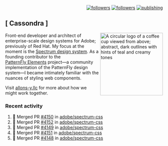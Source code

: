 <p align="right"><a rel="me" href="https://front-end.social/@castastrophe">
    <img alt="followers" title="Follow me on Mastodon" src="https://img.shields.io/mastodon/follow/109297102751309835?domain=https%3A%2F%2Ffront-end.social&label=Follow&logo=mastodon&logoColor=white&style=for-the-badge&labelColor=008080&color=006969"/></a>
  <a href="https://codepen.io/castastrophe/">
    <img alt="followers" title="Follow me on CodePen" src="https://img.shields.io/badge/23-1?color=640464&labelColor=7c007c&style=for-the-badge&logo=codepen&label=Follow"/></a>
<a href="https://castastrophe.medium.com/">
    <img alt="publishing" title="View articles on Medium" src="https://img.shields.io/badge/107-1?color=666&labelColor=444&label=subscribe&logo=medium&logoColor=white&style=for-the-badge"/></a>
</p>

## [&nbsp;Cassondra&nbsp;]

<img align="right" src="https://github-production-user-asset-6210df.s3.amazonaws.com/1840295/253016758-ba468774-1cd3-42c2-8f43-947b5eeb5edf.png" height="200" alt="A circular logo of a coffee cup viewed from above; abstract, dark outlines with hints of teal and creamy tones">

Front-end developer and architect of enterprise-scale design systems for Adobe; previously of Red Hat. My focus at the moment is the [Spectrum design system](https://github.com/adobe/spectrum-css). As a founding contributor to the [PatternFly&nbsp;Elements](https://github.com/patternfly/patternfly-elements) project&mdash;a community implementation of the PatternFly design system&mdash;I became intimately familiar with the nuances of styling web components.

Visit [allons-y.llc](http://allons-y.llc/) for more about how we might work together.

### Recent activity

<!--START_SECTION:activity-->
1. 🎉 Merged PR [#4150](https://github.com/adobe/spectrum-css/pull/4150) in [adobe/spectrum-css](https://github.com/adobe/spectrum-css)
2. 🎉 Merged PR [#4152](https://github.com/adobe/spectrum-css/pull/4152) in [adobe/spectrum-css](https://github.com/adobe/spectrum-css)
3. 🎉 Merged PR [#4149](https://github.com/adobe/spectrum-css/pull/4149) in [adobe/spectrum-css](https://github.com/adobe/spectrum-css)
4. 🎉 Merged PR [#4151](https://github.com/adobe/spectrum-css/pull/4151) in [adobe/spectrum-css](https://github.com/adobe/spectrum-css)
5. 🎉 Merged PR [#4148](https://github.com/adobe/spectrum-css/pull/4148) in [adobe/spectrum-css](https://github.com/adobe/spectrum-css)
<!--END_SECTION:activity-->
